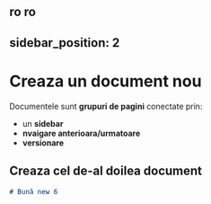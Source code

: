 ro
ro
---
sidebar_position: 2
---

# Creaza un document nou

Documentele sunt **grupuri de pagini** conectate prin:

- un **sidebar**
- **nvaigare anterioara/urmatoare**
- **versionare**

## Creaza cel de-al doilea document

```md title="docs/hello.md"
# Bună new 6
```
